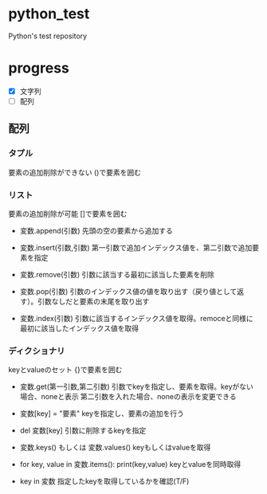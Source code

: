 # python_test
Python's test repository

# progress
- [x] 文字列
- [ ] 配列

## 配列
### タプル
要素の追加削除ができない
()で要素を囲む

### リスト
要素の追加削除が可能
[]で要素を囲む
+ 変数.append(引数)
  先頭の空の要素から追加する

+ 変数.insert(引数,引数)
  第一引数で追加インデックス値を、第二引数で追加要素を指定
 
+ 変数.remove(引数) 
  引数に該当する最初に該当した要素を削除
  
+ 変数.pop(引数)
  引数のインデックス値の値を取り出す（戻り値として返す）。引数なしだと要素の末尾を取り出す
  
+ 変数.index(引数)
  引数に該当するインデックス値を取得。remoceと同様に最初に該当したインデックス値を取得

### ディクショナリ
keyとvalueのセット
{}で要素を囲む
+ 変数.get(第一引数,第二引数)
	引数でkeyを指定し、要素を取得。keyがない場合、noneと表示
	第二引数を入れた場合、noneの表示を変更できる
+ 変数[key] = "要素"
	keyを指定し、要素の追加を行う

+ del 変数[key]
	引数に削除するkeyを指定

+ 変数.keys() もしくは 変数.values()
	keyもしくはvalueを取得

+ for key, value in 変数.items(): print(key,value)
	keyとvalueを同時取得

+ key in 変数
	指定したkeyを取得しているかを確認(T/F)

